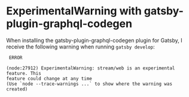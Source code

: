 # ExperimentalWarning with gatsby-plugin-graphql-codegen

When installing the gatsby-plugin-graphql-codegen plugin for Gatsby, I receive the following warning when running `gatsby develop`:

```
 ERROR 

(node:27912) ExperimentalWarning: stream/web is an experimental feature. This
feature could change at any time
(Use `node --trace-warnings ...` to show where the warning was created)
```
